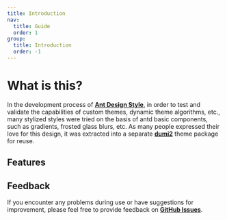 ```yaml
---
title: Introduction
nav:
  title: Guide
  order: 1
group:
  title: Introduction
  order: -1
---
```


# What is this?

In the development process of [**Ant Design Style**](https://github.com/ant-design/antd-style), in order to test and validate the capabilities of custom themes, dynamic theme algorithms, etc., many stylized styles were tried on the basis of antd basic components, such as gradients, frosted glass blurs, etc. As many people expressed their love for this design, it was extracted into a separate [**dumi2**](https://github.com/umijs/dumi) theme package for reuse.

## Features

<Features></Features>

## Feedback

If you encounter any problems during use or have suggestions for improvement, please feel free to provide feedback on [**GitHub Issues**](https://github.com/wscodinglover/sign-ui/issues).
